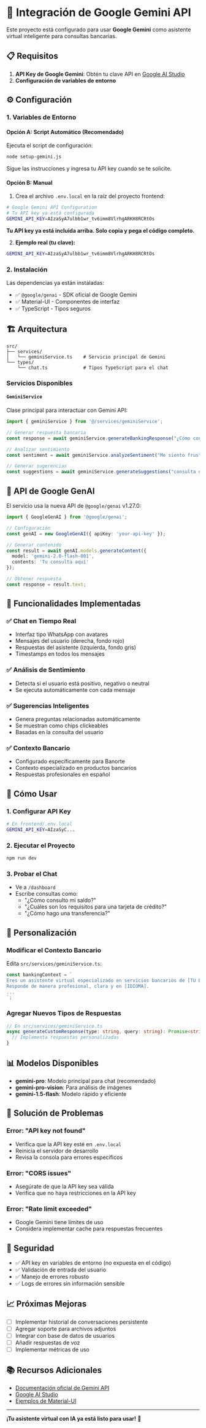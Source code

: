 # 🚀 Integración de Google Gemini API

Este proyecto está configurado para usar **Google Gemini** como asistente virtual inteligente para consultas bancarias.

## 📋 Requisitos

1. **API Key de Google Gemini**: Obtén tu clave API en [Google AI Studio](https://aistudio.google.com/app/apikey)
2. **Configuración de variables de entorno**

## ⚙️ Configuración

### 1. Variables de Entorno

#### **Opción A: Script Automático (Recomendado)**

Ejecuta el script de configuración:

```bash
node setup-gemini.js
```

Sigue las instrucciones y ingresa tu API key cuando se te solicite.

#### **Opción B: Manual**

1. Crea el archivo `.env.local` en la raíz del proyecto frontend:

```bash
# Google Gemini API Configuration
# Tu API key ya está configurada
GEMINI_API_KEY=AIzaSyA7ulbb1wr_tv6imm8VlrhgARKH8RCRtOs
```

**Tu API key ya está incluida arriba. Solo copia y pega el código completo.**

2. **Ejemplo real (tu clave):**
```bash
GEMINI_API_KEY=AIzaSyA7ulbb1wr_tv6imm8VlrhgARKH8RCRtOs
```

### 2. Instalación

Las dependencias ya están instaladas:
- ✅ `@google/genai` - SDK oficial de Google Gemini
- ✅ Material-UI - Componentes de interfaz
- ✅ TypeScript - Tipos seguros

## 🏗️ Arquitectura

```
src/
├── services/
│   └── geminiService.ts    # Servicio principal de Gemini
└── types/
    └── chat.ts             # Tipos TypeScript para el chat
```

### Servicios Disponibles

#### `GeminiService`
Clase principal para interactuar con Gemini API:

```typescript
import { geminiService } from '@/services/geminiService';

// Generar respuesta bancaria
const response = await geminiService.generateBankingResponse("¿Cómo consulto mi saldo?");

// Analizar sentimiento
const sentiment = await geminiService.analyzeSentiment("Me siento frustrado");

// Generar sugerencias
const suggestions = await geminiService.generateSuggestions("consulta de saldo");
```

## 🔧 API de Google GenAI

El servicio usa la nueva API de `@google/genai` v1.27.0:

```typescript
import { GoogleGenAI } from '@google/genai';

// Configuración
const genAI = new GoogleGenAI({ apiKey: 'your-api-key' });

// Generar contenido
const result = await genAI.models.generateContent({
  model: 'gemini-2.0-flash-001',
  contents: 'Tu consulta aquí'
});

// Obtener respuesta
const response = result.text;
```

## 🎯 Funcionalidades Implementadas

### ✅ **Chat en Tiempo Real**
- Interfaz tipo WhatsApp con avatares
- Mensajes del usuario (derecha, fondo rojo)
- Respuestas del asistente (izquierda, fondo gris)
- Timestamps en todos los mensajes

### ✅ **Análisis de Sentimiento**
- Detecta si el usuario está positivo, negativo o neutral
- Se ejecuta automáticamente con cada mensaje

### ✅ **Sugerencias Inteligentes**
- Genera preguntas relacionadas automáticamente
- Se muestran como chips clickeables
- Basadas en la consulta del usuario

### ✅ **Contexto Bancario**
- Configurado específicamente para Banorte
- Contexto especializado en productos bancarios
- Respuestas profesionales en español

## 🚀 Cómo Usar

### 1. **Configurar API Key**
```bash
# En frontend/.env.local
GEMINI_API_KEY=AIzaSyC...
```

### 2. **Ejecutar el Proyecto**
```bash
npm run dev
```

### 3. **Probar el Chat**
- Ve a `/dashboard`
- Escribe consultas como:
  - "¿Cómo consulto mi saldo?"
  - "¿Cuáles son los requisitos para una tarjeta de crédito?"
  - "¿Cómo hago una transferencia?"

## 🔧 Personalización

### Modificar el Contexto Bancario

Edita `src/services/geminiService.ts`:

```typescript
const bankingContext = `
Eres un asistente virtual especializado en servicios bancarios de [TU BANCO].
Responde de manera profesional, clara y en [IDIOMA].
...
`;
```

### Agregar Nuevos Tipos de Respuestas

```typescript
// En src/services/geminiService.ts
async generateCustomResponse(type: string, query: string): Promise<string> {
  // Implementa respuestas personalizadas
}
```

## 📊 Modelos Disponibles

- **gemini-pro**: Modelo principal para chat (recomendado)
- **gemini-pro-vision**: Para análisis de imágenes
- **gemini-1.5-flash**: Modelo rápido y eficiente

## 🐛 Solución de Problemas

### Error: "API key not found"
- Verifica que la API key esté en `.env.local`
- Reinicia el servidor de desarrollo
- Revisa la consola para errores específicos

### Error: "CORS issues"
- Asegúrate de que la API key sea válida
- Verifica que no haya restricciones en la API key

### Error: "Rate limit exceeded"
- Google Gemini tiene límites de uso
- Considera implementar cache para respuestas frecuentes

## 🔐 Seguridad

- ✅ API key en variables de entorno (no expuesta en el código)
- ✅ Validación de entrada del usuario
- ✅ Manejo de errores robusto
- ✅ Logs de errores sin información sensible

## 📈 Próximas Mejoras

- [ ] Implementar historial de conversaciones persistente
- [ ] Agregar soporte para archivos adjuntos
- [ ] Integrar con base de datos de usuarios
- [ ] Añadir respuestas de voz
- [ ] Implementar métricas de uso

## 📚 Recursos Adicionales

- [Documentación oficial de Gemini API](https://ai.google.dev/docs)
- [Google AI Studio](https://aistudio.google.com/)
- [Ejemplos de Material-UI](https://mui.com/material-ui/)

---

**¡Tu asistente virtual con IA ya está listo para usar!** 🎉
